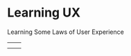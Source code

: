 # Learning UX
Learning Some Laws of User Experience

|       |         |
|-------|---------|
|       |         |
|       |         |
